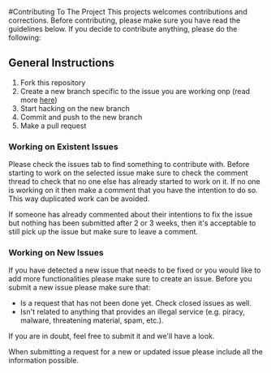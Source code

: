 #Contributing To The Project
This projects welcomes contributions and corrections. Before contributing, please make sure you have read the guidelines below. If you decide to contribute anything, please do the following:


## General Instructions
1. Fork this repository
2. Create a new branch specific to the issue you are working onp (read more [here](https://guides.github.com/introduction/flow/))
3. Start hacking on the new branch
4. Commit and push to the new branch
5. Make a pull request

### Working on Existent Issues

Please check the issues tab to find something to contribute with. Before starting to work on the selected issue make sure to check the comment thread to check that no one else has already started to work on it.
If no one is working on it then make a comment that you have the intention to do so. This way duplicated work can be avoided. 

If someone has already commented about their intentions to fix the issue but nothing has been submitted after 2 or 3 weeks, then it's acceptable to still pick up the issue but make sure to leave a comment.

### Working on New Issues

If you have detected a new issue that needs to be fixed or you would like to add more functionalities please make sure to create an issue. 
Before you submit a new issue please make sure that:
- Is a request that has not been done yet. Check closed issues as well. 
- Isn't related to anything that provides an illegal service (e.g. piracy, malware, threatening material, spam, etc.).

If you are in doubt, feel free to submit it and we'll have a look.

When submitting a request for a new or updated issue please include all the information possible. 
